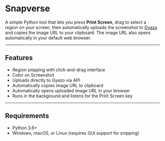 # Snapverse

A simple Python tool that lets you press **Print Screen**, drag to select a region on your screen, then automatically uploads the screenshot to [Gyazo](https://gyazo.com/) and copies the image URL to your clipboard. The image URL also opens automatically in your default web browser.

---

## Features

- Region snipping with click-and-drag interface
- Color on Screenshot
- Uploads directly to Gyazo via API  
- Automatically copies image URL to clipboard  
- Automatically opens uploaded image URL in your browser  
- Runs in the background and listens for the Print Screen key  

---

## Requirements

- Python 3.6+  
- Windows, macOS, or Linux (requires GUI support for snipping)  

